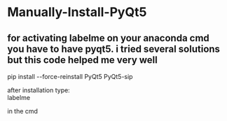 # Manually-Install-PyQt5

## for activating labelme on your anaconda cmd you have to have pyqt5. i tried several solutions but this code helped me very well

pip install --force-reinstall PyQt5 PyQt5-sip

 after installation type:   
labelme 
       
in the cmd

